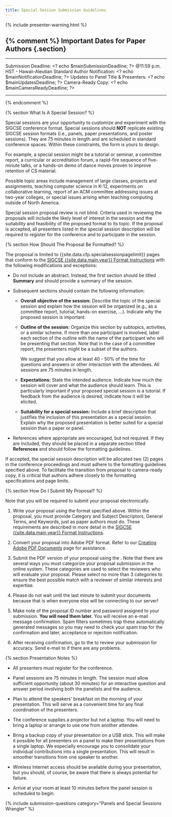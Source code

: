 ```yaml
---
title: Special Session Submission Guidelines 
---
```


{% include presenter-warning.html %}

{% comment %}
Important Dates for Paper Authors {.section}
---------------------------------

  -------------------------------------------- ------------------------------------------
  Submission Deadline:                         \<? echo \$mainSubmissionDeadline; ?\>
  @11:59 p.m. HST - Hawaii-Aleutian Standard
  Author Notification:                         \<? echo \$mainNotificationDeadline; ?\>
  Updates to Panel Title & Presenters:         \<? echo \$mainUpdatesDeadline; ?\>
  Camera-Ready Copy:                           \<? echo \$mainCameraReadyDeadline; ?\>
  -------------------------------------------- ------------------------------------------
{% endcomment %}

{% section What Is A Special Session? %}

Special sessions are your opportunity to customize and experiment with
the SIGCSE conference format. Special sessions should **NOT** replicate
existing SIGCSE session formats (i.e., panels, paper presentations, and
poster sessions). They are 75 minutes in length and are scheduled in
standard conference spaces. Within these constraints, the form is yours
to design.

For example, a special session might be a tutorial or seminar, a
committee report, a curricular or accreditation forum, a rapid-fire
sequence of five-minute talks, or a hands-on demo of dance moves proven
to improve retention of CS material.

Possible topic areas include management of large classes, projects and
assignments, teaching computer science in K-12, experiments on
collaborative learning, report of an ACM committee addressing issues at
two-year colleges, or special issues arising when teaching computing
outside of North America.

Special session proposal review is not blind. Criteria used in reviewing
the proposals will include the likely level of interest in the session
and the suitability and feasibility of the proposed format to its topic.
If the proposal is accepted, all presenters listed in the special
session description will be required to register for the conference and
to participate in the session.

{% section How Should The Proposal Be Formatted? %}

The proposal is limited to {{site.data.cfp.specialsessionpagelimit}} pages that conform to the [SIGCSE {{site.data.main.year}} Format Instructions](format.html) with the
following modifications and exceptions:

-   Do not include an abstract. Instead, the first section should be
    titled **Summary** and should provide a summary of the session.
    
-   Subsequent sections should contain the following information:

    -   **Overall objective of the session:** Describe the topic of the
        special session and explain how the session will be organized
        (e.g., as a committee report, tutorial, hands-on exercise, ...).
        Indicate why the proposed session is important.
        
    -   **Outline of the session:** Organize this section by subtopics,
        activities, or a similar scheme. If more than one participant is
        involved, label each section of the outline with the name of the
        participant who will be presenting that section. Note that in
        the case of a committee report, the presenters might be a subset
        of the authors.
        
        We suggest that you allow at least 40 - 50% of the time for
        questions and answers or other interaction with the attendees.
        All sessions are 75 minutes in length.
        
    -   **Expectations:** State the intended audience. Indicate how much
        the session will cover and what the audience should learn. This
        is particularly important if your proposed special session is a
        tutorial. If feedback from the audience is desired, indicate how
        it will be elicited.
        
    -   **Suitability for a special session:** Include a brief
        description that justifies the inclusion of this presentation as
        a special session. Explain why the proposed presentation is
        better suited for a special session than a paper or panel.

-   References where appropriate are encouraged, but not required. If
    they are included, they should be placed in a separate section
    titled **References** and should follow the formatting guidelines.

If accepted, the special session description will be allocated two (2)
pages in the conference proceedings and must adhere to the formatting
guidelines specified above. To facilitate the transition from proposal
to camera-ready copy, it is critical that authors adhere closely to the
formatting specifications and page limits.

{% section How Do I Submit My Proposal? %}

Note that you will be required to submit your proposal electronically.

1.  Write your proposal using the format specified above. Within the
    proposal, you must provide Category and Subject Descriptors, General
    Terms, and Keywords, just as paper authors must do. These
    requirements are described in more detail in the [SIGCSE {{site.data.main.year}} Format
    Instructions](format.html).
    
2.  Convert your proposal into Adobe PDF format. Refer to our [Creating
    Adobe PDF Documents](creating_pdf.html) page for assistance.
    
3.  Submit the PDF version of your proposal using the . Note that there
    are several ways you must categorize your proposal submission in the
    online system. These categories are used to select the reviewers who
    will evaluate your proposal. Please select no more than 3 categories
    to ensure the best possible match with a reviewer of similar
    interests and expertise.
    
4.  Please do not wait until the last minute to submit your documents
    because that is when everyone else will be connecting to our server!
5.  Make note of the proposal ID number and password assigned to your
    submission. **You will need them later.** You will receive an e-mail
    message confirmation. Spam filters sometimes trap these
    automatically generated messages so you may need to check your spam
    trap for the confirmation and later, acceptance or rejection
    notification.
    
6.  After receiving confirmation, go to the to review your submission
    for accuracy. Send e-mail to if there are any problems.

{% section Presentation Notes %}

-   All presenters must register for the conference.

-   Panel sessions are 75 minutes in length. The session must allow
    sufficient opportunity (about 30 minutes) for an interactive
    question and answer period involving both the panelists and the
    audience.
    
-   Plan to attend the speakers' breakfast on the morning of your
    presentation. This will serve as a convenient time for any final
    coordination of the presenters.
    
-   The conference supplies a projector but not a laptop. You will need
    to bring a laptop or arrange to use one from another attendee.
-   Bring a backup copy of your presentation on a USB stick. This will
    make it possible for all presenters on a panel to make their
    presentations from a single laptop. We especially encourage you to
    consolidate your individual contributions into a single
    presentation. This will result in smoother transitions from one
    speaker to another.
    
-   Wireless Internet access should be available during your
    presentation, but you should, of course, be aware that there is
    always potential for failure.
    
-   Arrive at your room at least 10 minutes before the panel session is
    scheduled to begin.

{% include submission-questions category="Panels and Special Sessions Wrangler" %}
